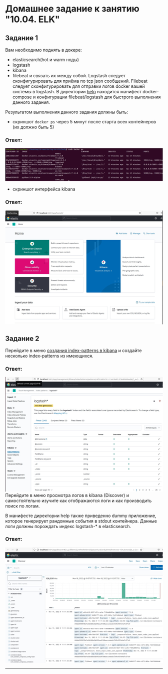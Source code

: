 # Домашнее задание к занятию "10.04. ELK"

## Задание 1

Вам необходимо поднять в докере:
- elasticsearch(hot и warm ноды)
- logstash
- kibana
- filebeat
и связать их между собой.
Logstash следует сконфигурировать для приёма по tcp json сообщений.
Filebeat следует сконфигурировать для отправки логов docker вашей системы в logstash.
В директории [help](./help) находится манифест docker-compose и конфигурации filebeat/logstash для быстрого 
выполнения данного задания.

Результатом выполнения данного задания должны быть:
- скриншот `docker ps` через 5 минут после старта всех контейнеров (их должно быть 5)
### Ответ:
![elk](img/elk_0.jpg)

- скриншот интерфейса kibana
### Ответ:
![elk2](img/elk_1.jpg)
## Задание 2

Перейдите в меню [создания index-patterns  в kibana](http://localhost:5601/app/management/kibana/indexPatterns/create)
и создайте несколько index-patterns из имеющихся.
### Ответ:
![elk3](img/elk_3.jpg)
Перейдите в меню просмотра логов в kibana (Discover) и самостоятельно изучите как отображаются логи и как производить 
поиск по логам.

В манифесте директории help также приведенно dummy приложение, которое генерирует рандомные события в stdout контейнера.
Данные логи должны порождать индекс logstash-* в elasticsearch. 
### Ответ:
![elk4](img/elk_2.jpg)
 
---
